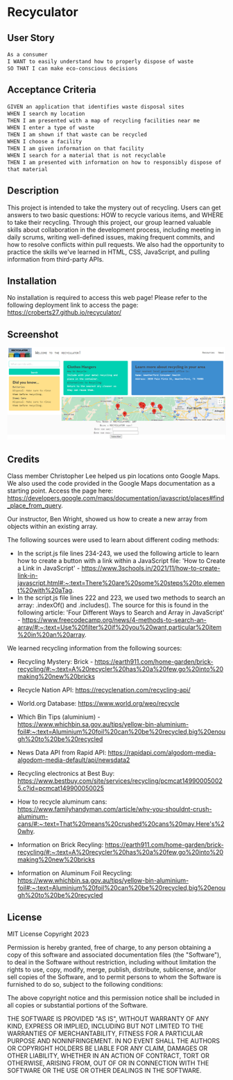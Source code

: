 # Recyculator

## User Story
````
As a consumer
I WANT to easily understand how to properly dispose of waste
SO THAT I can make eco-conscious decisions 
````

## Acceptance Criteria
````
GIVEN an application that identifies waste disposal sites
WHEN I search my location
THEN I am presented with a map of recycling facilities near me
WHEN I enter a type of waste
THEN I am shown if that waste can be recycled
WHEN I choose a facility
THEN I am given information on that facility
WHEN I search for a material that is not recyclable
THEN I am presented with information on how to responsibly dispose of that material
````

## Description
This project is intended to take the mystery out of recycling. Users can get answers to two basic questions: HOW to recycle various items, and WHERE to take their recycling. Through this project, our group learned valuable skills about collaboration in the development process, including meeting in daily scrums, writing well-defined issues, making frequent commits, and how to resolve conflicts within pull requests.  We also had the opportunity to practice the skills we've learned in HTML, CSS, JavaScript, and pulling information from third-party APIs. 

## Installation 

No installation is required to access this web page! Please refer to the following deployment link to access the page: https://croberts27.github.io/recyculator/

## Screenshot
<img src="./assets/images/deployed-page.png" alt="screenshot of deployed webpage">

## Credits
Class member Christopher Lee helped us pin locations onto Google Maps. We also used the code provided in the Google Maps documentation as a starting point. Access the page here: https://developers.google.com/maps/documentation/javascript/places#find_place_from_query.

Our instructor, Ben Wright, showed us how to create a new array from objects within an existing array.

The following sources were used to learn about different coding methods:
- In the script.js file lines 234-243, we used the following article to learn how to create a button with a link within a JavaScript file: 'How to Create a Link in JavaScript' - https://www.3schools.in/2021/11/how-to-create-link-in-javascript.html#:~:text=There%20are%20some%20steps%20to,element%20with%20aTag.
- In the script.js file lines 222 and 223, we used two methods to search an array: .indexOf() and .includes(). The source for this is found in the following article: 'Four Different Ways to Search and Array in JavaScript' - https://www.freecodecamp.org/news/4-methods-to-search-an-array/#:~:text=Use%20filter%20if%20you%20want,particular%20item%20in%20an%20array.

We learned recycling information from the following sources:
- Recycling Mystery: Brick - https://earth911.com/home-garden/brick-recycling/#:~:text=A%20recycler%20has%20a%20few,go%20into%20making%20new%20bricks
- Recycle Nation API: https://recyclenation.com/recycling-api/
- World.org Database: https://www.world.org/weo/recycle
- Which Bin Tips (aluminium) - https://www.whichbin.sa.gov.au/tips/yellow-bin-aluminium-foil#:~:text=Aluminium%20foil%20can%20be%20recycled,big%20enough%20to%20be%20recycled
- News Data API from Rapid API: https://rapidapi.com/algodom-media-algodom-media-default/api/newsdata2

- Recycling electronics at Best Buy: https://www.bestbuy.com/site/services/recycling/pcmcat149900050025.c?id=pcmcat149900050025
- How to recycle aluminum cans: https://www.familyhandyman.com/article/why-you-shouldnt-crush-aluminum-cans/#:~:text=That%20means%20crushed%20cans%20may,Here's%20why.




- Information on Brick Recyling: https://earth911.com/home-garden/brick-recycling/#:~:text=A%20recycler%20has%20a%20few,go%20into%20making%20new%20bricks
- Information on Aluminum Foil Recycling: https://www.whichbin.sa.gov.au/tips/yellow-bin-aluminium-foil#:~:text=Aluminium%20foil%20can%20be%20recycled,big%20enough%20to%20be%20recycled



## License 
MIT License
Copyright 2023 <COPYRIGHT HOLDER>

Permission is hereby granted, free of charge, to any person obtaining a copy of this software and associated documentation files (the "Software"), to deal in the Software without restriction, including without limitation the rights to use, copy, modify, merge, publish, distribute, sublicense, and/or sell copies of the Software, and to permit persons to whom the Software is furnished to do so, subject to the following conditions:

The above copyright notice and this permission notice shall be included in all copies or substantial portions of the Software.

THE SOFTWARE IS PROVIDED "AS IS", WITHOUT WARRANTY OF ANY KIND, EXPRESS OR IMPLIED, INCLUDING BUT NOT LIMITED TO THE WARRANTIES OF MERCHANTABILITY, FITNESS FOR A PARTICULAR PURPOSE AND NONINFRINGEMENT. IN NO EVENT SHALL THE AUTHORS OR COPYRIGHT HOLDERS BE LIABLE FOR ANY CLAIM, DAMAGES OR OTHER LIABILITY, WHETHER IN AN ACTION OF CONTRACT, TORT OR OTHERWISE, ARISING FROM, OUT OF OR IN CONNECTION WITH THE SOFTWARE OR THE USE OR OTHER DEALINGS IN THE SOFTWARE.